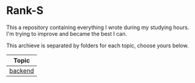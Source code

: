 # Rank-S

This a repository containing everything I wrote during my studying hours.
I'm trying to improve and became the best I can.

This archieve is separated by folders for each topic, choose yours below.

| Topic               |
| ------------------- |
| [backend](/backend) |

